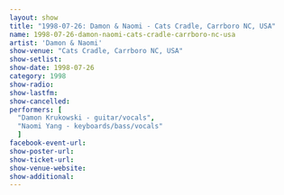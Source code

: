 ```yaml
---
layout: show
title: "1998-07-26: Damon & Naomi - Cats Cradle, Carrboro NC, USA"
name: 1998-07-26-damon-naomi-cats-cradle-carrboro-nc-usa
artist: 'Damon & Naomi'
show-venue: "Cats Cradle, Carrboro NC, USA"
show-setlist: 
show-date: 1998-07-26
category: 1998
show-radio: 
show-lastfm: 
show-cancelled: 
performers: [
  "Damon Krukowski - guitar/vocals",
  "Naomi Yang - keyboards/bass/vocals"
  ]
facebook-event-url: 
show-poster-url: 
show-ticket-url: 
show-venue-website: 
show-additional: 
---
```


